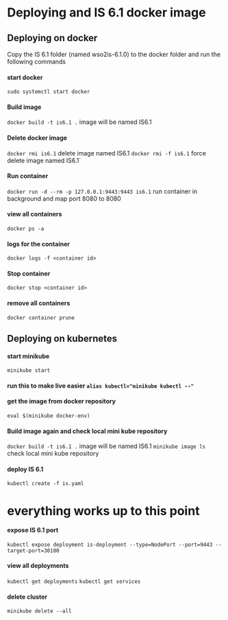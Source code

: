 # Deploying and IS 6.1 docker image

## Deploying on docker

Copy the IS 6.1 folder (named wso2is-6.1.0) to the docker folder and run the following commands

#### start docker

`sudo systemctl start docker`

#### Build image

`docker build -t is6.1 .` image will be named IS6.1

#### Delete docker image

`docker rmi is6.1` delete image named IS6.1
`docker rmi -f is6.1` force delete image named IS6.1`

#### Run container

`docker run -d --rm -p 127.0.0.1:9443:9443 is6.1` run container in background and map port 8080 to 8080

#### view all containers

`docker ps -a`

#### logs for the container

`docker logs -f <container id>`

#### Stop container

`docker stop <container id>`

#### remove all containers

`docker container prune`

## Deploying on kubernetes

#### start minikube

`minikube start`

#### run this to make live easier `alias kubectl="minikube kubectl --"`

#### get the image from docker repository

`eval $(minikube docker-env)`

#### Build image again and check local mini kube repository

`docker build -t is6.1 .` image will be named IS6.1
`minikube image ls` check local mini kube repository

#### deploy IS 6.1

`kubectl create -f is.yaml`

# everything works up to this point

#### expose IS 6.1 port

`kubectl expose deployment is-deployment --type=NodePort --port=9443 --target-port=30100`

#### view all deployments

`kubectl get deployments`
`kubectl get services`

#### delete cluster

`minikube delete --all`
